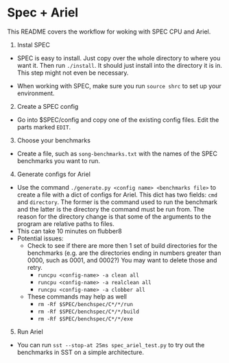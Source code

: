 # Spec + Ariel

This README covers the workflow for woking with SPEC CPU and Ariel. 

1. Instal SPEC

  - SPEC is easy to install. Just copy over the whole directory to where you want it. Then run `./install`. It should just install into the directory it is in. This step might not even be necessary.

  - When working with SPEC, make sure you run `source shrc` to set up your environment. 

2. Create a SPEC config

  - Go into $SPEC/config and copy one of the existing config files. Edit the parts marked `EDIT`.

3. Choose your benchmarks

  - Create a file, such as `song-benchmarks.txt` with the names of the SPEC benchmarks you want to run.

4. Generate configs for Ariel

  - Use the command `./generate.py <config name> <benchmarks file>` to create a file with a dict of configs for Ariel. This dict has two fields: `cmd` and `directory`. The former is the command used to run the benchmark and the latter is the directory the command must be run from. The reason for the directory change is that some of the arguments to the program are relative paths to files. 
  - This can take 10 minutes on flubber8
  - Potential issues:
    - Check to see if there are more then 1 set of build directories for the benchmarks (e.g. are the directories ending in numbers greater than 0000, such as 0001, and 0002?) You may want to delete those and retry. 
      - `runcpu <config-name> -a clean all`
      - `runcpu <config-name> -a realclean all`
      - `runcpu <config-name> -a clobber all`
    - These commands may help as well
      - `rm -Rf $SPEC/benchspec/C*/*/run`
      - `rm -Rf $SPEC/benchspec/C*/*/build`
      - `rm -Rf $SPEC/benchspec/C*/*/exe`

5. Run Ariel

  - You can run `sst --stop-at 25ms spec_ariel_test.py` to try out the benchmarks in SST on a simple architecture.

